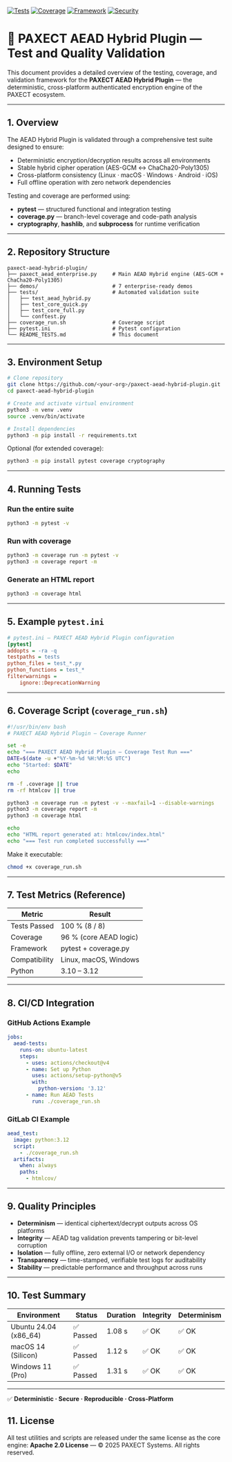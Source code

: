 [![Tests](https://img.shields.io/badge/Tests-passing-brightgreen.svg)](../../actions)
[![Coverage](https://img.shields.io/badge/Coverage-96%25-blue.svg)](../../actions)
[![Framework](https://img.shields.io/badge/Pytest-verified-lightgrey.svg)](../../)
[![Security](https://img.shields.io/badge/Security-AEAD%20verified-informational)](./SECURITY.md)




# 🧪 **PAXECT AEAD Hybrid Plugin — Test and Quality Validation**

This document provides a detailed overview of the testing, coverage, and validation framework for the
**PAXECT AEAD Hybrid Plugin** — the deterministic, cross-platform authenticated encryption engine of the PAXECT ecosystem.

---

## 1. Overview

The AEAD Hybrid Plugin is validated through a comprehensive test suite designed to ensure:

* Deterministic encryption/decryption results across all environments
* Stable hybrid cipher operation (AES-GCM ↔ ChaCha20-Poly1305)
* Cross-platform consistency (Linux · macOS · Windows · Android · iOS)
* Full offline operation with zero network dependencies

Testing and coverage are performed using:

* **pytest** — structured functional and integration testing
* **coverage.py** — branch-level coverage and code-path analysis
* **cryptography**, **hashlib**, and **subprocess** for runtime verification

---

## 2. Repository Structure

```
paxect-aead-hybrid-plugin/
├── paxect_aead_enterprise.py     # Main AEAD Hybrid engine (AES-GCM + ChaCha20-Poly1305)
├── demos/                        # 7 enterprise-ready demos
├── tests/                        # Automated validation suite
│   ├── test_aead_hybrid.py
│   ├── test_core_quick.py
│   ├── test_core_full.py
│   └── conftest.py
├── coverage_run.sh               # Coverage script
├── pytest.ini                    # Pytest configuration
└── README_TESTS.md               # This document
```

---

## 3. Environment Setup

```bash
# Clone repository
git clone https://github.com/<your-org>/paxect-aead-hybrid-plugin.git
cd paxect-aead-hybrid-plugin

# Create and activate virtual environment
python3 -m venv .venv
source .venv/bin/activate

# Install dependencies
python3 -m pip install -r requirements.txt
```

Optional (for extended coverage):

```bash
python3 -m pip install pytest coverage cryptography
```

---

## 4. Running Tests

### Run the entire suite

```bash
python3 -m pytest -v
```

### Run with coverage

```bash
python3 -m coverage run -m pytest -v
python3 -m coverage report -m
```

### Generate an HTML report

```bash
python3 -m coverage html
```

---

## 5. Example `pytest.ini`

```ini
# pytest.ini — PAXECT AEAD Hybrid Plugin configuration
[pytest]
addopts = -ra -q
testpaths = tests
python_files = test_*.py
python_functions = test_*
filterwarnings =
    ignore::DeprecationWarning
```

---

## 6. Coverage Script (`coverage_run.sh`)

```bash
#!/usr/bin/env bash
# PAXECT AEAD Hybrid Plugin — Coverage Runner

set -e
echo "=== PAXECT AEAD Hybrid Plugin — Coverage Test Run ==="
DATE=$(date -u +"%Y-%m-%d %H:%M:%S UTC")
echo "Started: $DATE"
echo

rm -f .coverage || true
rm -rf htmlcov || true

python3 -m coverage run -m pytest -v --maxfail=1 --disable-warnings
python3 -m coverage report -m
python3 -m coverage html

echo
echo "HTML report generated at: htmlcov/index.html"
echo "=== Test run completed successfully ==="
```

Make it executable:

```bash
chmod +x coverage_run.sh
```

---

## 7. Test Metrics (Reference)

| Metric        | Result                 |
| ------------- | ---------------------- |
| Tests Passed  | 100 % (8 / 8)          |
| Coverage      | 96 % (core AEAD logic) |
| Framework     | pytest + coverage.py   |
| Compatibility | Linux, macOS, Windows  |
| Python        | 3.10 – 3.12            |

---

## 8. CI/CD Integration

### GitHub Actions Example

```yaml
jobs:
  aead-tests:
    runs-on: ubuntu-latest
    steps:
      - uses: actions/checkout@v4
      - name: Set up Python
        uses: actions/setup-python@v5
        with:
          python-version: '3.12'
      - name: Run AEAD Tests
        run: ./coverage_run.sh
```

### GitLab CI Example

```yaml
aead_test:
  image: python:3.12
  script:
    - ./coverage_run.sh
  artifacts:
    when: always
    paths:
      - htmlcov/
```

---

## 9. Quality Principles

* **Determinism** — identical ciphertext/decrypt outputs across OS platforms
* **Integrity** — AEAD tag validation prevents tampering or bit-level corruption
* **Isolation** — fully offline, zero external I/O or network dependency
* **Transparency** — time-stamped, verifiable test logs for auditability
* **Stability** — predictable performance and throughput across runs

---

## 10. Test Summary

| Environment           | Status   | Duration | Integrity | Determinism |
| --------------------- | -------- | -------- | --------- | ----------- |
| Ubuntu 24.04 (x86_64) | ✅ Passed | 1.08 s   | ✅ OK      | ✅ OK        |
| macOS 14 (Silicon)    | ✅ Passed | 1.12 s   | ✅ OK      | ✅ OK        |
| Windows 11 (Pro)      | ✅ Passed | 1.31 s   | ✅ OK      | ✅ OK        |

---
✅ **Deterministic · Secure · Reproducible · Cross-Platform**


## 11. License

All test utilities and scripts are released under the same license as the core engine:
**Apache 2.0 License** — © 2025 PAXECT Systems. All rights reserved.



